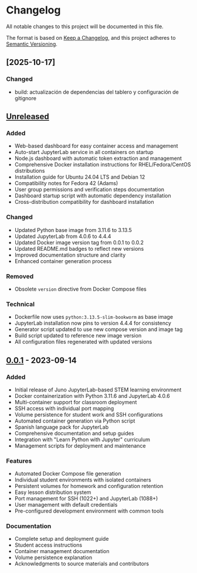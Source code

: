 # Changelog

All notable changes to this project will be documented in this file.

The format is based on [Keep a Changelog](https://keepachangelog.com/en/1.0.0/),
and this project adheres to [Semantic Versioning](https://semver.org/spec/v2.0.0.html).

## [2025-10-17]

### Changed
- build: actualización de dependencias del tablero y configuración de gitignore

## [Unreleased]

### Added
- Web-based dashboard for easy container access and management
- Auto-start JupyterLab service in all containers on startup
- Node.js dashboard with automatic token extraction and management
- Comprehensive Docker installation instructions for RHEL/Fedora/CentOS distributions
- Installation guide for Ubuntu 24.04 LTS and Debian 12
- Compatibility notes for Fedora 42 (Adams)
- User group permissions and verification steps documentation
- Dashboard startup script with automatic dependency installation
- Cross-distribution compatibility for dashboard installation

### Changed
- Updated Python base image from 3.11.6 to 3.13.5
- Updated JupyterLab from 4.0.6 to 4.4.4
- Updated Docker image version tag from 0.0.1 to 0.0.2
- Updated README.md badges to reflect new versions
- Improved documentation structure and clarity
- Enhanced container generation process

### Removed
- Obsolete `version` directive from Docker Compose files

### Technical
- Dockerfile now uses `python:3.13.5-slim-bookworm` as base image
- JupyterLab installation now pins to version 4.4.4 for consistency
- Generator script updated to use new compose version and image tag
- Build script updated to reference new image version
- All configuration files regenerated with updated versions

## [0.0.1] - 2023-09-14

### Added
- Initial release of Juno JupyterLab-based STEM learning environment
- Docker containerization with Python 3.11.6 and JupyterLab 4.0.6
- Multi-container support for classroom deployment
- SSH access with individual port mapping
- Volume persistence for student work and SSH configurations
- Automated container generation via Python script
- Spanish language pack for JupyterLab
- Comprehensive documentation and setup guides
- Integration with "Learn Python with Jupyter" curriculum
- Management scripts for deployment and maintenance

### Features
- Automated Docker Compose file generation
- Individual student environments with isolated containers
- Persistent volumes for homework and configuration retention
- Easy lesson distribution system
- Port management for SSH (1022+) and JupyterLab (1088+)
- User management with default credentials
- Pre-configured development environment with common tools

### Documentation
- Complete setup and deployment guide
- Student access instructions
- Container management documentation
- Volume persistence explanation
- Acknowledgments to source materials and contributors

[Unreleased]: https://github.com/incognia/Juno/compare/v0.0.1...HEAD
[0.0.1]: https://github.com/incognia/Juno/releases/tag/v0.0.1
